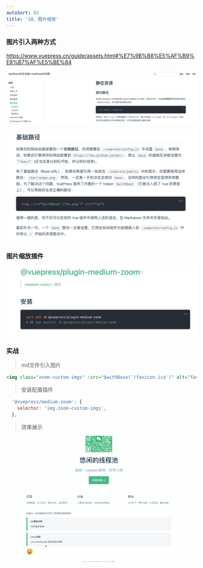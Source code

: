```yaml
---
autoSort: 83
title: '18、图片缩放'
---
```


### 图片引入两种方式

https://www.vuepress.cn/guide/assets.html#%E7%9B%B8%E5%AF%B9%E8%B7%AF%E5%BE%84

![image-20231207133744506](./images/image-20231207133744506.png)

![image-20231207133804293](./images/image-20231207133804293.png)



### 图片缩放插件

![image-20231207133958912](./images/image-20231207133958912.png)







### 实战

> md文件引入图片

```html
<img class="zoom-custom-imgs" :src="$withBase('/favicon.ico')" alt="favicon">
```

> 安装配置插件

```js
  '@vuepress/medium-zoom': {
    selector: 'img.zoom-custom-imgs',
  },
```

> 效果展示

![2023-12-0713.47.19](./images/2023-12-0713.47.19.gif)